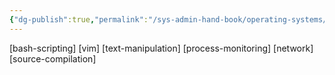 ```yaml
---
{"dg-publish":true,"permalink":"/sys-admin-hand-book/operating-systems/linux/shell/","tags":["Linux","Bash"]}
---
```



[bash-scripting]
[vim]
[text-manipulation]
[process-monitoring]
[network]
[source-compilation]